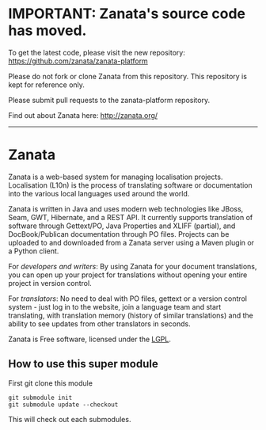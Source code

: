 # IMPORTANT: Zanata's source code has moved.

To get the latest code, please visit the new repository: https://github.com/zanata/zanata-platform

Please do not fork or clone Zanata from this repository. This repository is kept for reference only.

Please submit pull requests to the zanata-platform repository.

Find out about Zanata here: http://zanata.org/

***


Zanata
=====

Zanata is a web-based system for managing localisation projects.
Localisation (L10n) is the process of translating software or
documentation into the various local languages used around the world.

Zanata is written in Java and uses modern web technologies like JBoss,
Seam, GWT, Hibernate, and a REST API. It currently supports translation
of software through Gettext/PO, Java Properties and XLIFF (partial), and
DocBook/Publican documentation through PO files. Projects can be
uploaded to and downloaded from a Zanata server using a Maven plugin or
a Python client.

For *developers and writers*: By using Zanata for 
your document translations, you can open up your project for 
translations without opening your entire project in version 
control.

For *translators*: No need to deal with PO files, 
gettext or a version control system - just log in to the website, join 
a language team and start translating, with translation memory (history 
of similar translations) and the ability to see updates from other 
translators in seconds.


Zanata is Free software, licensed under the [LGPL][].

## How to use this super module

First git clone this module
```
git submodule init
git submodule update --checkout
```
This will check out each submodules.

[LGPL]: http://www.gnu.org/licenses/lgpl-2.1.html
